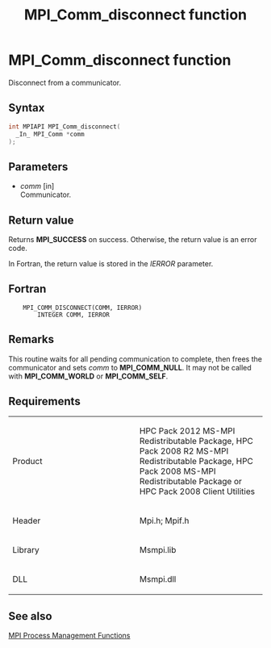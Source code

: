 ﻿---
title: MPI_Comm_disconnect function
TOCTitle: MPI_Comm_disconnect function
ms:assetid: 29696257-76c8-4e5f-8a0f-f748d4844476
ms:mtpsurl: https://msdn.microsoft.com/en-us/library/Dn473266(v=VS.85)
ms:contentKeyID: 59360812
ms.date: 03/28/2018
mtps_version: v=VS.85
f1_keywords:
- MPI_COMM_DISCONNECT
- mpif/MPI_Comm_disconnect
- mpi/MPI_COMM_DISCONNECT
dev_langs:
- C++
- C
---

# MPI\_Comm\_disconnect function

Disconnect from a communicator.

## Syntax

``` c++
int MPIAPI MPI_Comm_disconnect(
  _In_ MPI_Comm *comm
);
```

## Parameters

  - *comm* \[in\]  
    Communicator.

## Return value

Returns **MPI\_SUCCESS** on success. Otherwise, the return value is an error code.

In Fortran, the return value is stored in the *IERROR* parameter.

## Fortran

``` FORTRAN
    MPI_COMM_DISCONNECT(COMM, IERROR)
        INTEGER COMM, IERROR
```

## Remarks

This routine waits for all pending communication to complete, then frees the communicator and sets *comm* to **MPI\_COMM\_NULL**.  It may not be called with **MPI\_COMM\_WORLD** or **MPI\_COMM\_SELF**.

## Requirements

<table>
<colgroup>
<col style="width: 50%" />
<col style="width: 50%" />
</colgroup>
<tbody>
<tr class="odd">
<td><p>Product</p></td>
<td><p>HPC Pack 2012 MS-MPI Redistributable Package, HPC Pack 2008 R2 MS-MPI Redistributable Package, HPC Pack 2008 MS-MPI Redistributable Package or HPC Pack 2008 Client Utilities</p></td>
</tr>
<tr class="even">
<td><p>Header</p></td>
<td>Mpi.h;
Mpif.h</td>
</tr>
<tr class="odd">
<td><p>Library</p></td>
<td>Msmpi.lib</td>
</tr>
<tr class="even">
<td><p>DLL</p></td>
<td>Msmpi.dll</td>
</tr>
</tbody>
</table>


## See also

[MPI Process Management Functions](mpi-process-management-functions.md)

